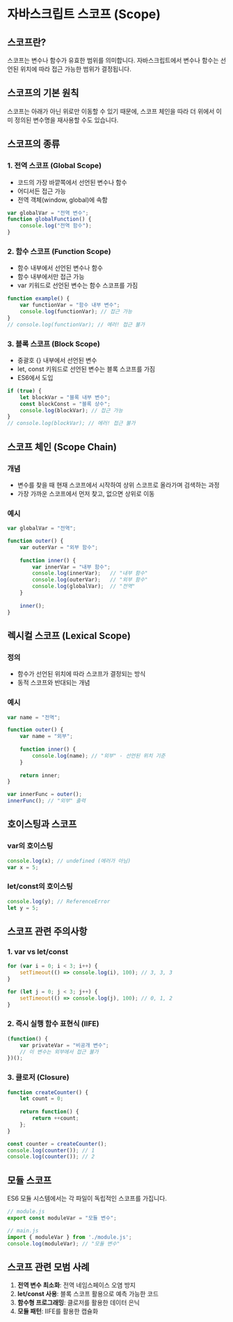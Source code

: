 # 자바스크립트 스코프 (Scope)

## 스코프란?
스코프는 변수나 함수가 유효한 범위를 의미합니다. 자바스크립트에서 변수나 함수는 선언된 위치에 따라 접근 가능한 범위가 결정됩니다.

## 스코프의 기본 원칙
스코프는 아래가 아닌 위로만 이동할 수 있기 때문에, 스코프 체인을 따라 더 위에서 이미 정의된 변수명을 재사용할 수도 있습니다.

## 스코프의 종류

### 1. 전역 스코프 (Global Scope)
- 코드의 가장 바깥쪽에서 선언된 변수나 함수
- 어디서든 접근 가능
- 전역 객체(window, global)에 속함

```javascript
var globalVar = "전역 변수";
function globalFunction() {
    console.log("전역 함수");
}
```

### 2. 함수 스코프 (Function Scope)
- 함수 내부에서 선언된 변수나 함수
- 함수 내부에서만 접근 가능
- var 키워드로 선언된 변수는 함수 스코프를 가짐

```javascript
function example() {
    var functionVar = "함수 내부 변수";
    console.log(functionVar); // 접근 가능
}
// console.log(functionVar); // 에러! 접근 불가
```

### 3. 블록 스코프 (Block Scope)
- 중괄호 {} 내부에서 선언된 변수
- let, const 키워드로 선언된 변수는 블록 스코프를 가짐
- ES6에서 도입

```javascript
if (true) {
    let blockVar = "블록 내부 변수";
    const blockConst = "블록 상수";
    console.log(blockVar); // 접근 가능
}
// console.log(blockVar); // 에러! 접근 불가
```

## 스코프 체인 (Scope Chain)

### 개념
- 변수를 찾을 때 현재 스코프에서 시작하여 상위 스코프로 올라가며 검색하는 과정
- 가장 가까운 스코프에서 먼저 찾고, 없으면 상위로 이동

### 예시
```javascript
var globalVar = "전역";

function outer() {
    var outerVar = "외부 함수";
    
    function inner() {
        var innerVar = "내부 함수";
        console.log(innerVar);   // "내부 함수"
        console.log(outerVar);   // "외부 함수"
        console.log(globalVar);  // "전역"
    }
    
    inner();
}
```

## 렉시컬 스코프 (Lexical Scope)

### 정의
- 함수가 선언된 위치에 따라 스코프가 결정되는 방식
- 동적 스코프와 반대되는 개념

### 예시
```javascript
var name = "전역";

function outer() {
    var name = "외부";
    
    function inner() {
        console.log(name); // "외부" - 선언된 위치 기준
    }
    
    return inner;
}

var innerFunc = outer();
innerFunc(); // "외부" 출력
```

## 호이스팅과 스코프

### var의 호이스팅
```javascript
console.log(x); // undefined (에러가 아님)
var x = 5;
```

### let/const의 호이스팅
```javascript
console.log(y); // ReferenceError
let y = 5;
```

## 스코프 관련 주의사항

### 1. var vs let/const
```javascript
for (var i = 0; i < 3; i++) {
    setTimeout(() => console.log(i), 100); // 3, 3, 3
}

for (let j = 0; j < 3; j++) {
    setTimeout(() => console.log(j), 100); // 0, 1, 2
}
```

### 2. 즉시 실행 함수 표현식 (IIFE)
```javascript
(function() {
    var privateVar = "비공개 변수";
    // 이 변수는 외부에서 접근 불가
})();
```

### 3. 클로저 (Closure)
```javascript
function createCounter() {
    let count = 0;
    
    return function() {
        return ++count;
    };
}

const counter = createCounter();
console.log(counter()); // 1
console.log(counter()); // 2
```

## 모듈 스코프
ES6 모듈 시스템에서는 각 파일이 독립적인 스코프를 가집니다.

```javascript
// module.js
export const moduleVar = "모듈 변수";

// main.js
import { moduleVar } from './module.js';
console.log(moduleVar); // "모듈 변수"
```

## 스코프 관련 모범 사례

1. **전역 변수 최소화**: 전역 네임스페이스 오염 방지
2. **let/const 사용**: 블록 스코프 활용으로 예측 가능한 코드
3. **함수형 프로그래밍**: 클로저를 활용한 데이터 은닉
4. **모듈 패턴**: IIFE를 활용한 캡슐화
